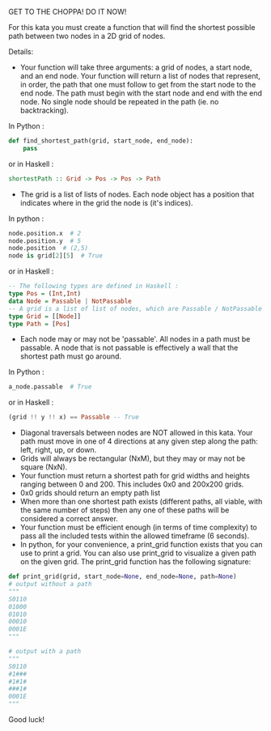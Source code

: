 GET TO THE CHOPPA! DO IT NOW!

For this kata you must create a function that will find the shortest possible path between two nodes in a 2D grid of nodes.

Details:

- Your function will take three arguments: a grid of nodes, a start node, and an end node. Your function will return a list of nodes that represent, in order, the path that one must follow to get from the start node to the end node. The path must begin with the start node and end with the end node. No single node should be repeated in the path (ie. no backtracking).

In Python :

```python
def find_shortest_path(grid, start_node, end_node):
    pass
```

or in Haskell :

```haskell
shortestPath :: Grid -> Pos -> Pos -> Path
```

- The grid is a list of lists of nodes. Each node object has a position that indicates where in the grid the node is (it's indices).

In python :

```python
node.position.x  # 2
node.position.y  # 5
node.position  # (2,5)
node is grid[2][5]  # True
```

or in Haskell :

```haskell
-- The following types are defined in Haskell :
type Pos = (Int,Int)
data Node = Passable | NotPassable
-- A grid is a list of list of nodes, which are Passable / NotPassable
type Grid = [[Node]]
type Path = [Pos]
```

- Each node may or may not be 'passable'. All nodes in a path must be passable. A node that is not passable is effectively a wall that the shortest path must go around.

In Python :

```python
a_node.passable  # True
```

or in Haskell :

```haskell
(grid !! y !! x) == Passable -- True
```

- Diagonal traversals between nodes are NOT allowed in this kata. Your path must move in one of 4 directions at any given step along the path: left, right, up, or down.
- Grids will always be rectangular (NxM), but they may or may not be square (NxN).
- Your function must return a shortest path for grid widths and heights ranging between 0 and 200. This includes 0x0 and 200x200 grids.
- 0x0 grids should return an empty path list
- When more than one shortest path exists (different paths, all viable, with the same number of steps) then any one of these paths will be considered a correct answer.
- Your function must be efficient enough (in terms of time complexity) to pass all the included tests within the allowed timeframe (6 seconds).
- In python, for your convenience, a print_grid function exists that you can use to print a grid. You can also use print_grid to visualize a given path on the given grid. The print_grid function has the following signature:

```python
def print_grid(grid, start_node=None, end_node=None, path=None)
# output without a path
"""
S0110
01000
01010
00010
0001E
"""

# output with a path
"""
S0110
#1###
#1#1#
###1#
0001E
"""
```

Good luck!
